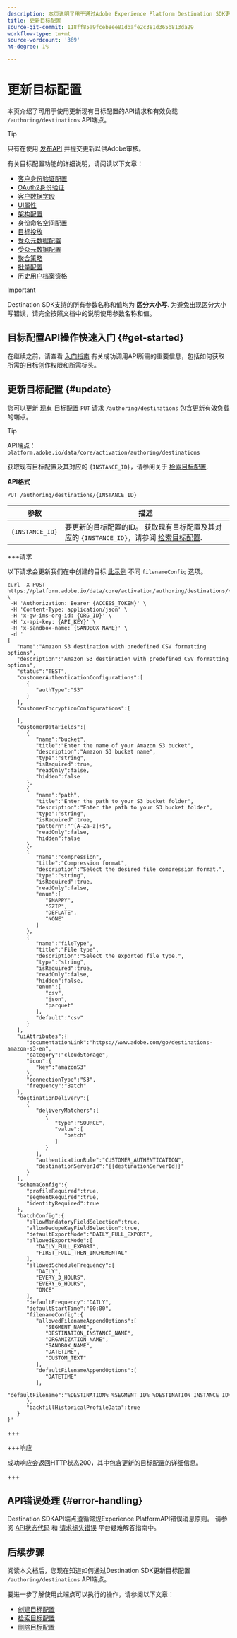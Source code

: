 ```yaml
---
description: 本页说明了用于通过Adobe Experience Platform Destination SDK更新现有目标配置的API调用。
title: 更新目标配置
source-git-commit: 118ff85a9fceb8ee81dbafe2c381d365b813da29
workflow-type: tm+mt
source-wordcount: '369'
ht-degree: 1%

---
```



# 更新目标配置

本页介绍了可用于使用更新现有目标配置的API请求和有效负载 `/authoring/destinations` API端点。

>[!TIP]
>
>只有在使用 [发布API](../../publishing-api/create-publishing-request.md) 并提交更新以供Adobe审核。

有关目标配置功能的详细说明，请阅读以下文章：

* [客户身份验证配置](../../functionality/destination-configuration/customer-authentication.md)
* [OAuth2身份验证](../../functionality/destination-configuration/oauth2-authentication.md)
* [客户数据字段](../../functionality/destination-configuration/customer-data-fields.md)
* [UI属性](../../functionality/destination-configuration/ui-attributes.md)
* [架构配置](../../functionality/destination-configuration/schema-configuration.md)
* [身份命名空间配置](../../functionality/destination-configuration/identity-namespace-configuration.md)
* [目标投放](../../functionality/destination-configuration/destination-delivery.md)
* [受众元数据配置](../../functionality/destination-configuration/audience-metadata-configuration.md)
* [受众元数据配置](../../functionality/destination-configuration/audience-metadata-configuration.md)
* [聚合策略](../../functionality/destination-configuration/aggregation-policy.md)
* [批量配置](../../functionality/destination-configuration/batch-configuration.md)
* [历史用户档案资格](../../functionality/destination-configuration/historical-profile-qualifications.md)

>[!IMPORTANT]
>
>Destination SDK支持的所有参数名称和值均为 **区分大小写**. 为避免出现区分大小写错误，请完全按照文档中的说明使用参数名称和值。

## 目标配置API操作快速入门 {#get-started}

在继续之前，请查看 [入门指南](../../getting-started.md) 有关成功调用API所需的重要信息，包括如何获取所需的目标创作权限和所需标头。

## 更新目标配置 {#update}

您可以更新 [现有](create-destination-configuration.md) 目标配置 `PUT` 请求 `/authoring/destinations` 包含更新有效负载的端点。

>[!TIP]
>
>API端点： `platform.adobe.io/data/core/activation/authoring/destinations`

获取现有目标配置及其对应的 `{INSTANCE_ID}`，请参阅关于 [检索目标配置](retrieve-destination-configuration.md).

**API格式**

```http
PUT /authoring/destinations/{INSTANCE_ID}
```

| 参数 | 描述 |
| -------- | ----------- |
| `{INSTANCE_ID}` | 要更新的目标配置的ID。 获取现有目标配置及其对应的 `{INSTANCE_ID}`，请参阅 [检索目标配置](retrieve-destination-configuration.md). |

+++请求

以下请求会更新我们在中创建的目标 [此示例](create-destination-configuration.md#create) 不同 `filenameConfig` 选项。

```shell {line-numbers="true" highlight="115-128"}
curl -X POST https://platform.adobe.io/data/core/activation/authoring/destinations/{INSTANCE_ID} \
 -H 'Authorization: Bearer {ACCESS_TOKEN}' \
 -H 'Content-Type: application/json' \
 -H 'x-gw-ims-org-id: {ORG_ID}' \
 -H 'x-api-key: {API_KEY}' \
 -H 'x-sandbox-name: {SANDBOX_NAME}' \
 -d '
{
   "name":"Amazon S3 destination with predefined CSV formatting options",
   "description":"Amazon S3 destination with predefined CSV formatting options",
   "status":"TEST",
   "customerAuthenticationConfigurations":[
      {
         "authType":"S3"
      }
   ],
   "customerEncryptionConfigurations":[
       
   ],
   "customerDataFields":[
      {
         "name":"bucket",
         "title":"Enter the name of your Amazon S3 bucket",
         "description":"Amazon S3 bucket name",
         "type":"string",
         "isRequired":true,
         "readOnly":false,
         "hidden":false
      },
      {
         "name":"path",
         "title":"Enter the path to your S3 bucket folder",
         "description":"Enter the path to your S3 bucket folder",
         "type":"string",
         "isRequired":true,
         "pattern":"^[A-Za-z]+$",
         "readOnly":false,
         "hidden":false
      },
      {
         "name":"compression",
         "title":"Compression format",
         "description":"Select the desired file compression format.",
         "type":"string",
         "isRequired":true,
         "readOnly":false,
         "enum":[
            "SNAPPY",
            "GZIP",
            "DEFLATE",
            "NONE"
         ]
      },
      {
         "name":"fileType",
         "title":"File type",
         "description":"Select the exported file type.",
         "type":"string",
         "isRequired":true,
         "readOnly":false,
         "hidden":false,
         "enum":[
            "csv",
            "json",
            "parquet"
         ],
         "default":"csv"
      }
   ],
   "uiAttributes":{
      "documentationLink":"https://www.adobe.com/go/destinations-amazon-s3-en",
      "category":"cloudStorage",
      "icon":{
         "key":"amazonS3"
      },
      "connectionType":"S3",
      "frequency":"Batch"
   },
   "destinationDelivery":[
      {
         "deliveryMatchers":[
            {
               "type":"SOURCE",
               "value":[
                  "batch"
               ]
            }
         ],
         "authenticationRule":"CUSTOMER_AUTHENTICATION",
         "destinationServerId":"{{destinationServerId}}"
      }
   ],
   "schemaConfig":{
      "profileRequired":true,
      "segmentRequired":true,
      "identityRequired":true
   },
   "batchConfig":{
      "allowMandatoryFieldSelection":true,
      "allowDedupeKeyFieldSelection":true,
      "defaultExportMode":"DAILY_FULL_EXPORT",
      "allowedExportMode":[
         "DAILY_FULL_EXPORT",
         "FIRST_FULL_THEN_INCREMENTAL"
      ],
      "allowedScheduleFrequency":[
         "DAILY",
         "EVERY_3_HOURS",
         "EVERY_6_HOURS",
         "ONCE"
      ],
      "defaultFrequency":"DAILY",
      "defaultStartTime":"00:00",
      "filenameConfig":{
         "allowedFilenameAppendOptions":[
            "SEGMENT_NAME",
            "DESTINATION_INSTANCE_NAME",
            "ORGANIZATION_NAME",
            "SANDBOX_NAME",
            "DATETIME",
            "CUSTOM_TEXT"
         ],
         "defaultFilenameAppendOptions":[
            "DATETIME"
         ],
         "defaultFilename":"%DESTINATION%_%SEGMENT_ID%_%DESTINATION_INSTANCE_ID%,"
      },
      "backfillHistoricalProfileData":true
   }
}'
```

+++

+++响应

成功响应会返回HTTP状态200，其中包含更新的目标配置的详细信息。

+++

## API错误处理 {#error-handling}

Destination SDKAPI端点遵循常规Experience PlatformAPI错误消息原则。 请参阅 [API状态代码](../../../../landing/troubleshooting.md#api-status-codes) 和 [请求标头错误](../../../../landing/troubleshooting.md#request-header-errors) 平台疑难解答指南中。

## 后续步骤

阅读本文档后，您现在知道如何通过Destination SDK更新目标配置 `/authoring/destinations` API端点。

要进一步了解使用此端点可以执行的操作，请参阅以下文章：

* [创建目标配置](create-destination-configuration.md)
* [检索目标配置](retrieve-destination-configuration.md)
* [删除目标配置](delete-destination-configuration.md)